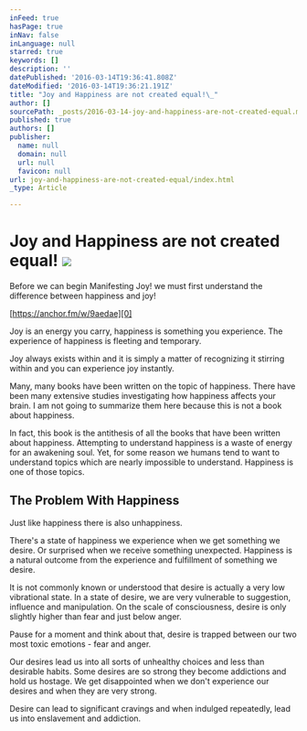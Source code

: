 ```yaml
---
inFeed: true
hasPage: true
inNav: false
inLanguage: null
starred: true
keywords: []
description: ''
datePublished: '2016-03-14T19:36:41.808Z'
dateModified: '2016-03-14T19:36:21.191Z'
title: "Joy and Happiness are not created equal!\_"
author: []
sourcePath: _posts/2016-03-14-joy-and-happiness-are-not-created-equal.md
published: true
authors: []
publisher:
  name: null
  domain: null
  url: null
  favicon: null
url: joy-and-happiness-are-not-created-equal/index.html
_type: Article

---
```

# Joy and Happiness are not created equal! ![](https://the-grid-user-content.s3-us-west-2.amazonaws.com/18d8bc4d-a836-4154-89c9-9cb0b1241af2.jpg)

Before we can begin Manifesting Joy! we must first understand the difference between happiness and joy! 

[https://anchor.fm/w/9aedae][0]

Joy is an energy you carry, happiness is something you experience.
The experience of happiness is fleeting and temporary. 

Joy always exists within and it is simply a matter of recognizing it stirring within and you can experience joy instantly. 

Many, many books have been written on the topic of happiness. There have been many extensive studies investigating how happiness affects your brain. I am not going to summarize them here because this is not a book about happiness. 

In fact, this book is the antithesis of all the books that have been written about happiness. Attempting to understand happiness is a waste of energy for an awakening soul.
Yet, for some reason we humans tend to want to understand topics which are nearly impossible to understand. Happiness is one of those topics. 

## The Problem With Happiness 

Just like happiness there is also unhappiness. 

There's a state of happiness we experience when we get something we desire. Or surprised when we receive something unexpected. Happiness is a natural outcome from the experience and fulfillment of something we desire. 

It is not commonly known or understood that desire is actually a very low vibrational state. 
In a state of desire, we are very vulnerable to suggestion, influence and manipulation. On the scale of consciousness, desire is only slightly higher than fear and just below anger. 

Pause for a moment and think about that, desire is trapped between our two most toxic emotions - fear and anger. 

Our desires lead us into all sorts of unhealthy choices and less than desirable habits. Some desires are so strong they become addictions and hold us hostage. We get disappointed when we don't experience our desires and when they are very strong. 

Desire can lead to significant cravings and when indulged repeatedly, lead us into enslavement and addiction.

[0]: https://anchor.fm/w/9aedae